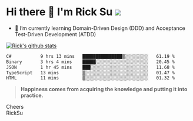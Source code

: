 # Hi there 👋 I'm Rick Su ![](https://komarev.com/ghpvc/?username=ricksu978)
<!--
**ricksu978/ricksu978** is a ✨ _special_ ✨ repository because its `README.md` (this file) appears on your GitHub profile.

Here are some ideas to get you started:

- 🔭 I’m currently working on ...
-->
- 🌱 I’m currently learning Domain-Driven Design (DDD) and Acceptance Test-Driven Development (ATDD)
<!--
- 👯 I’m looking to collaborate on ...
- 🤔 I’m looking for help with ...
- 💬 Ask me about ...
- 📫 How to reach me: ...
- 😄 Pronouns: ...
- ⚡ Fun fact: ...
-->
[![Rick's github stats](https://github-readme-stats.vercel.app/api?username=ricksu978&theme=dark)](https://github.com/ricksu978/ricksu978)

<!--START_SECTION:waka-->

```txt
C#           9 hrs 13 mins   ███████████████▒░░░░░░░░░   61.19 %
Binary       3 hrs 4 mins    █████░░░░░░░░░░░░░░░░░░░░   20.45 %
JSON         1 hr 45 mins    ███░░░░░░░░░░░░░░░░░░░░░░   11.68 %
TypeScript   13 mins         ▒░░░░░░░░░░░░░░░░░░░░░░░░   01.47 %
HTML         11 mins         ▒░░░░░░░░░░░░░░░░░░░░░░░░   01.32 %
```

<!--END_SECTION:waka-->

> **Happiness comes from acquiring the knowledge and putting it into practice.**

Cheers  
RickSu 
